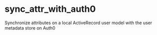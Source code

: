 # sync_attr_with_auth0
Synchronize attributes on a local ActiveRecord user model with the user metadata store on Auth0
